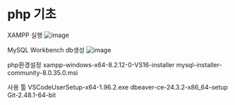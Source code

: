 # php 기초

XAMPP 실행 
![image](https://github.com/user-attachments/assets/66460d32-a142-4137-8976-b7971a648263)

MySQL Workbench db생성
![image](https://github.com/user-attachments/assets/31356070-4060-4ef8-b5d0-756fa78095dd)


php환경설정
xampp-windows-x64-8.2.12-0-VS16-installer
mysql-installer-community-8.0.35.0.msi

사용 툴 
VSCodeUserSetup-x64-1.96.2.exe
dbeaver-ce-24.3.2-x86_64-setup
Git-2.48.1-64-bit


